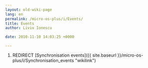```yaml
---
layout: old-wiki-page
lang: en
permalink: /micro-os-plus/i/Events/
title: Events
author: Liviu Ionescu

date: 2010-11-10 14:03:25 +0000

---
```


1.  REDIRECT [Synchronisation events]({{ site.baseurl }}/micro-os-plus/i/Synchronisation_events "wikilink")
